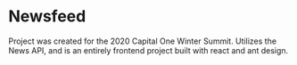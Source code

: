 # Newsfeed

Project was created for the 2020 Capital One Winter Summit. Utilizes the News API, and is an entirely frontend project built with react and ant design. 



